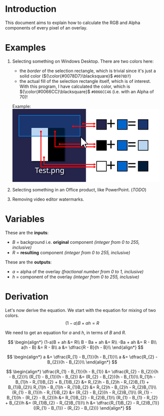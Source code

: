# Introduction
This document aims to explain how to calculate the RGB and Alpha components of
every pixel of an overlay.

# Examples
1. Selecting something on Windows Desktop. There are two colors here:
   - the *border* of the selection rectangle, which is trivial since it's just 
     a solid color (${\color{#0078D7}\blacksquare}$ `#0078D7`)
   - the actual fill of the selection rectangle itself, which is of interest.
     With this program, I have calculated the color, which is ${\color{#0066CC}\blacksquare}$
     `#0066CC46` (i.e. with an Alpha of $70$)!

   Example:<br>
   <img alt="Example - Selecting something on a Windows 10 Desktop" src="./example1_markers.svg">

2. Selecting something in an Office product, like PowerPoint. (*TODO*)

3. Removing video editor watermarks.

# Variables
These are the **inputs**:
- $B$ = background i.e. **original** component *(integer from $0$ to $255$, inclusive)*
- $R$ = **resulting** component *(integer from $0$ to $255$, inclusive)*

These are the **outputs**:
- $a$ = alpha of the overlay *(fractional number from $0$ to $1$, inclusive)*
- $h$ = component of the overlay *(integer from $0$ to $255$, inclusive)*

# Derivation
Let's now derive the equation. We start with the equation for mixing of two
colors.
$$ (1-a)B + ah = R $$

We need to get an equation for $a$ and $h$, in terms of $B$ and $R$.

$$
\begin{align*}
(1-a)B + ah  &=  R\\
B - Ba + ah  &=  R\\
-Ba + ah     &=  R - B\\
a(h - B)     &=  R - B\\
a            &=  \dfrac{R - B}{h - B}\\
\end{align*}
$$

$$
\begin{align*}
a &= \dfrac{R_{1} - B_{1}}{h - B_{1}}\\
a &= \dfrac{R_{2} - B_{2}}{h - B_{2}}\\
\end{align*}
$$

$$
\begin{align*}
\dfrac{R_{1} - B_{1}}{h - B_{1}} &= \dfrac{R_{2} - B_{2}}{h - B_{2}}\\
(R_{1} - B_{1})(h - B_{2}) &= (R_{2} - B_{2})(h - B_{1})\\
R_{1}h - B_{1}h - R_{1}B_{2} + B_{1}B_{2} &= R_{2}h - B_{2}h - R_{2}B_{1} + B_{1}B_{2}\\
R_{1}h - B_{1}h - R_{1}B_{2} &= R_{2}h - B_{2}h - R_{2}B_{1}\\
(R_{1} - B_{1})h - R_{1}B_{2} &= (R_{2} - B_{2})h - R_{2}B_{1}\\
(R_{1} - B_{1})h - (R_{2} - B_{2})h &= R_{1}B_{2} - R_{2}B_{1}\\
(R_{1} - B_{1} - R_{2} + B_{2})h &= (R_{1}B_{2} - R_{2}B_{1})\\
h &= \dfrac{R_{1}B_{2} - R_{2}B_{1}}{(R_{1} - B_{1}) - (R_{2} - B_{2})}
\end{align*}
$$
